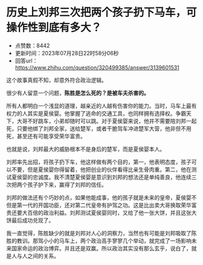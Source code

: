 # 历史上刘邦三次把两个孩子扔下马车，可操作性到底有多大？
- 点赞数：8442
- 更新时间：2023年07月28日22时58分06秒
- 回答url：https://www.zhihu.com/question/320499385/answer/3139601531
<body>
 <p data-pid="RA2_Rahm">这个故事真假不知，却意外符合政治逻辑。</p>
 <p data-pid="NA6eD9Ly">很少有人留意一个问题，<b>陈胜是怎么死的？是被车夫杀害的。</b></p>
 <p data-pid="VFY2v4n3">所有人都明白一个浅显的道理，越亲近的人越有伤害你的能力。当时，马车上最有权力的人其实是夏侯婴。他掌握了逃命的交通工具，也同样拥有选择权。争霸天下，大哥不好跳车，小弟却随时可以跳。对于夏侯婴来说，他并不需要陪刘邦一起死，只要他绑了刘邦全家，送给楚军，或者干脆驾车冲进楚军大营，他非但不用死，甚至还有可能享受荣华富贵。</p>
 <p data-pid="TYKYZ5CH">也就是说，刘邦最大的威胁根本不是身后的楚军，而是夏侯婴本人。</p>
 <p data-pid="ZoNDO7rd">刘邦率先出招，将孩子扔下车，他这样做有两个目的，第一，他表明态度，孩子可以不要，但是夏侯婴你得留着，他把创业的伙伴看得比亲生骨肉重。第二，他在测试夏侯婴的忠诚度。我不清楚夏侯婴是意识到刘邦的想法还是单纯善良，他连续三次把两个孩子护下来，赢得了刘邦的信任。</p>
 <p data-pid="pCbhV1mE">刘邦的做法还有个巧妙的点，如果他能成事，他的孩子就是未来的皇帝，夏侯婴不但是第一代的开国功臣，还对第二代皇帝有护驾之功。这是比出卖大哥换取荣华富贵还要大百倍的政治利益。刘邦测试夏侯婴同时，又给了他一张大饼，并且这张大饼最后成功兑现了。</p>
 <p data-pid="okPJEsr-">我一直觉得，陈胜缺少的就是刘邦对人心的洞察力，当然也有可能是刘邦吸取了陈胜的教训。那驾小小的马车上，两个政治高手寥寥几个举动，就完成了一场影响未来国家命运的政治博弈。并且还是双赢。所以政治其实没有那么玄乎，说白了，就是人与人之间的关系。</p>
 <p></p>
</body>
